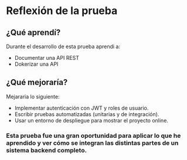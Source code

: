 # Reflexión de la prueba

## ¿Qué aprendí?

Durante el desarrollo de esta prueba aprendi a:
- Documentar una API REST
- Dokerizar una API

## ¿Qué mejoraría?

Mejararia lo siguiente:

- Implementar autenticación con JWT y roles de usuario.
- Escribir pruebas automatizadas (unitarias y de integración).
- Usar un entorno de despliegue para mostrar el proyecto online.

### Esta prueba fue una gran oportunidad para aplicar lo que he aprendido y ver cómo se integran las distintas partes de un sistema backend completo.